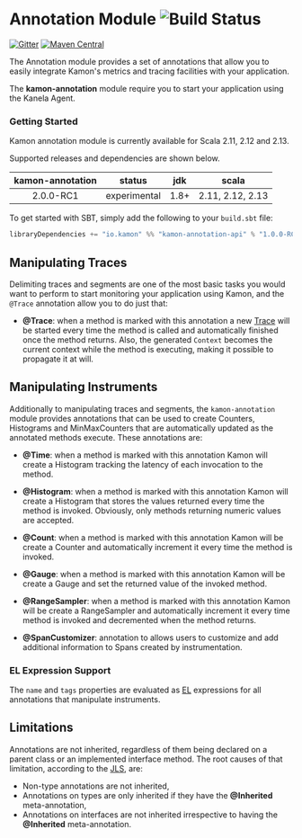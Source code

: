 Annotation Module ![Build Status](https://travis-ci.org/kamon-io/kamon-annotation.svg?branch=kanela)
==========================

[![Gitter](https://badges.gitter.im/Join%20Chat.svg)](https://gitter.im/kamon-io/Kamon?utm_source=badge&utm_medium=badge&utm_campaign=pr-badge&utm_content=badge)
[![Maven Central](https://maven-badges.herokuapp.com/maven-central/io.kamon/kamon-annotation_2.12/badge.svg)](https://maven-badges.herokuapp.com/maven-central/io.kamon/kamon-annotation_2.12)

The Annotation module provides a set of annotations that allow you to easily integrate Kamon's metrics and tracing
facilities with your application.

The <b>kamon-annotation</b> module require you to start your application using the Kanela Agent. 


### Getting Started

Kamon annotation module is currently available for Scala 2.11, 2.12 and 2.13.

Supported releases and dependencies are shown below.

| kamon-annotation  | status | jdk  | scala            
|:------:|:------:|:----:|------------------
|  2.0.0-RC1 | experimental | 1.8+ | 2.11, 2.12, 2.13  

To get started with SBT, simply add the following to your `build.sbt`
file:

```scala
libraryDependencies += "io.kamon" %% "kamon-annotation-api" % "1.0.0-RC1"
```

Manipulating Traces
--------------------------------

Delimiting traces and segments are one of the most basic tasks you would want to perform to start monitoring your
application using Kamon, and the `@Trace` annotation allow you to do just that:

* __@Trace__: when a method is marked with this annotation a new [Trace] will be started every time the method is called
and automatically finished once the method returns. Also, the generated `Context` becomes the current context while
the method is executing, making it possible to propagate it at will.


Manipulating Instruments
------------------------

Additionally to manipulating traces and segments, the `kamon-annotation` module provides annotations that can be used
to create Counters, Histograms and MinMaxCounters that are automatically updated as the annotated methods execute. These
annotations are:

* __@Time__: when a method is marked with this annotation Kamon will create a Histogram tracking the latency of each
invocation to the method. 

* __@Histogram__: when a method is marked with this annotation Kamon will create a Histogram that stores the values
returned every time the method is invoked. Obviously, only methods returning numeric values are accepted.

* __@Count__: when a method is marked with this annotation Kamon will be create a Counter and automatically increment it
every time the method is invoked.

* __@Gauge__: when a method is marked with this annotation Kamon will be create a Gauge and set the returned value of the invoked method.

* __@RangeSampler__: when a method is marked with this annotation Kamon will be create a RangeSampler and automatically
increment it every time method is invoked and decremented when the method returns.

* __@SpanCustomizer__: annotation to allows users to customize and add additional information to Spans created by instrumentation. 

### EL Expression Support ###

The `name` and `tags` properties are evaluated as [EL] expressions for all annotations that manipulate instruments. 

Limitations
-----------

Annotations are not inherited, regardless of them being declared on a parent class or an implemented interface method.
The root causes of that limitation, according to the [JLS], are:

* Non-type annotations are not inherited,
* Annotations on types are only inherited if they have the __@Inherited__ meta-annotation,
* Annotations on interfaces are not inherited irrespective to having the __@Inherited__ meta-annotation.


[instruments]: /core/metrics/instruments/
[JLS]: http://docs.oracle.com/javase/specs/jls/se7/html/jls-9.html#jls-9.6
[Trace]: /core/tracing/core-concepts/#the-tracecontext
[Segment]: /core/tracing/core-concepts/#trace-segments
[Traces]: /core/tracing/trace-context-manipulation/#creating-and-finishing-a-tracecontext
[Segments]: /core/tracing/trace-context-manipulation/#creating-and-finishing-segments
[Limitations]: #limitations
[EL]: https://jcp.org/en/jsr/detail?id=341
